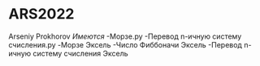 # ARS2022
Arseniy Prokhorov
*Имеются*
-Морзе.ру
-Перевод n-ичную систему счисления.py
-Морзе Эксель
-Число Фиббоначи Эксель
-Перевод n-ичную систему счисления Эксель

